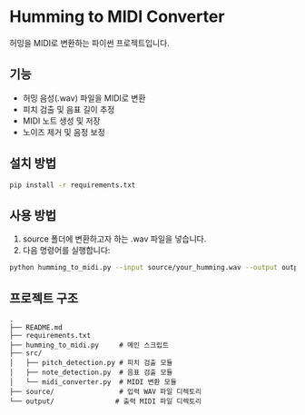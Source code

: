 # Humming to MIDI Converter

허밍을 MIDI로 변환하는 파이썬 프로젝트입니다.

## 기능
- 허밍 음성(.wav) 파일을 MIDI로 변환
- 피치 검출 및 음표 길이 추정
- MIDI 노트 생성 및 저장
- 노이즈 제거 및 음정 보정

## 설치 방법

```bash
pip install -r requirements.txt
```

## 사용 방법

1. source 폴더에 변환하고자 하는 .wav 파일을 넣습니다.
2. 다음 명령어를 실행합니다:

```bash
python humming_to_midi.py --input source/your_humming.wav --output output/result.mid
```

## 프로젝트 구조
```
.
├── README.md
├── requirements.txt
├── humming_to_midi.py     # 메인 스크립트
├── src/
│   ├── pitch_detection.py # 피치 검출 모듈
│   ├── note_detection.py  # 음표 검출 모듈
│   └── midi_converter.py  # MIDI 변환 모듈
├── source/                # 입력 WAV 파일 디렉토리
└── output/               # 출력 MIDI 파일 디렉토리
``` 